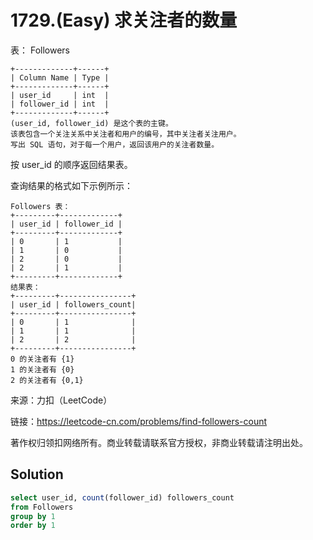 # 1729.(Easy) 求关注者的数量

表： Followers
```
+-------------+------+
| Column Name | Type |
+-------------+------+
| user_id     | int  |
| follower_id | int  |
+-------------+------+
(user_id, follower_id) 是这个表的主键。
该表包含一个关注关系中关注者和用户的编号，其中关注者关注用户。
写出 SQL 语句，对于每一个用户，返回该用户的关注者数量。
```
按 user_id 的顺序返回结果表。

查询结果的格式如下示例所示：
```
Followers 表：
+---------+-------------+
| user_id | follower_id |
+---------+-------------+
| 0       | 1           |
| 1       | 0           |
| 2       | 0           |
| 2       | 1           |
+---------+-------------+
结果表：
+---------+----------------+
| user_id | followers_count|
+---------+----------------+
| 0       | 1              |
| 1       | 1              |
| 2       | 2              |
+---------+----------------+
0 的关注者有 {1}
1 的关注者有 {0}
2 的关注者有 {0,1}
```

来源：力扣（LeetCode）

链接：https://leetcode-cn.com/problems/find-followers-count 

著作权归领扣网络所有。商业转载请联系官方授权，非商业转载请注明出处。



## Solution 



```sql
select user_id, count(follower_id) followers_count
from Followers
group by 1
order by 1
```
    